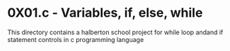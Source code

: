 # 0X01.c - Variables, if, else, while

This directory contains a halberton school project for while loop andand if statement controls in c programming language
